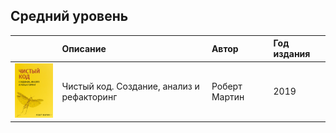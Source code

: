 ## Средний уровень
||Описание|Автор|Год издания|
|:-:|:---|:---|:---|
|<img src="images/1023228489.jpg" width="100">|Чистый код. Создание, анализ и рефакторинг|Роберт Мартин|2019|